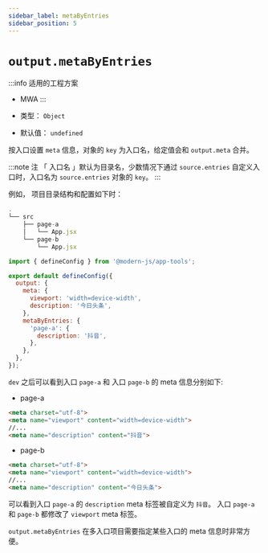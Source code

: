```yaml
---
sidebar_label: metaByEntries
sidebar_position: 5
---
```


# `output.metaByEntries`

:::info 适用的工程方案
* MWA
:::

* 类型： `Object`
* 默认值： `undefined`

按入口设置 `meta` 信息，对象的 `key` 为入口名，给定值会和 `output.meta` 合并。

:::note 注
「 入口名 」默认为目录名，少数情况下通过 `source.entries` 自定义入口时，入口名为 `source.entries` 对象的 `key`。
:::


例如， 项目目录结构和配置如下时：

```javascript title="目录结构"
.
└── src
    ├── page-a
    │   └── App.jsx
    └── page-b
        └── App.jsx
```

```javascript title="modern.config.js"
import { defineConfig } from '@modern-js/app-tools';

export default defineConfig({
  output: {
    meta: {
      viewport: 'width=device-width',
      description: '今日头条',
    },
    metaByEntries: {
      'page-a': {
        description: '抖音',
      },
    },
  },
});
```

`dev` 之后可以看到入口 `page-a` 和 入口 `page-b` 的 meta 信息分别如下:

* page-a

```html
<meta charset="utf-8">
<meta name="viewport" content="width=device-width">
//...
<meta name="description" content="抖音">
```

* page-b

```html
<meta charset="utf-8">
<meta name="viewport" content="width=device-width">
//...
<meta name="description" content="今日头条">
```

可以看到入口 `page-a` 的 `description` meta 标签被自定义为 `抖音`。 入口 `page-a` 和 `page-b` 都修改了 `viewport` meta 标签。

`output.metaByEntries` 在多入口项目需要指定某些入口的 meta 信息时非常方便。

